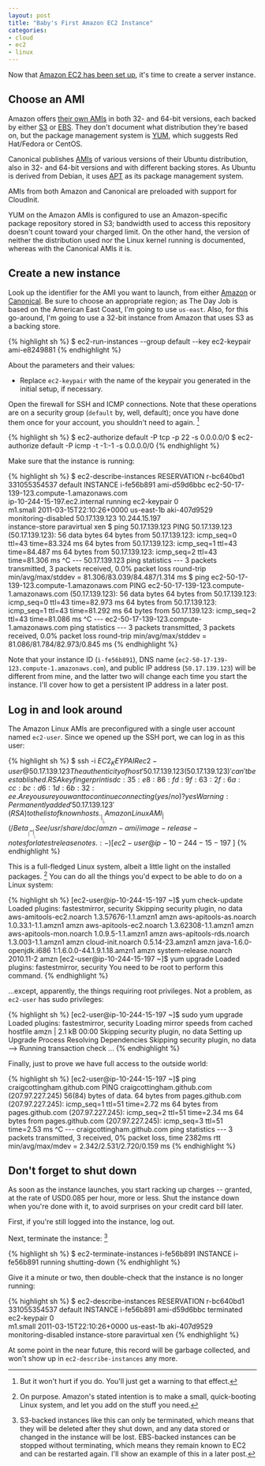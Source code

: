 ```yaml
---
layout: post
title: "Baby's First Amazon EC2 Instance"
categories:
- cloud
- ec2
- linux
---
```

Now that [Amazon EC2 has been set up](/2011/03/15/ec2-getting-started.html), it's time
to create a server instance.

## Choose an AMI

Amazon offers [their own AMIs](http://aws.amazon.com/amazon-linux-ami/) in both 32- and 64-bit
versions, each backed by either [S3](http://en.wikipedia.org/wiki/Amazon_S3) or
[EBS](http://en.wikipedia.org/wiki/Amazon_Web_Services_Elastic_Block_Store). They don't document
what distribution they're based on, but the package management system is
[YUM](http://en.wikipedia.org/wiki/Yellowdog_Updater,_Modified), which suggests Red Hat/Fedora
or CentOS.

Canonical publishes [AMIs](http://alestic.com/) of various versions of their Ubuntu distribution,
also in 32- and 64-bit versions and with different backing stores. As Ubuntu is derived from
Debian, it uses [APT](http://en.wikipedia.org/wiki/Advanced_Packaging_Tool) as its package
management system.

AMIs from both Amazon and Canonical are preloaded with support for CloudInit.

YUM on the Amazon AMIs is configured to use an Amazon-specific package repository stored in
S3; bandwidth used to access this repository doesn't count toward your charged limit. On the
other hand, the version of neither the distribution used nor the Linux kernel running is
documented, whereas with the Canonical AMIs it is.

## Create a new instance

Look up the identifier for the AMI you want to launch, from either
[Amazon](http://aws.amazon.com/amazon-linux-ami/) or
[Canonical](http://alestic.com/). Be sure to choose an appropriate region; as The Day Job
is based on the American East Coast, I'm going to use `us-east`. Also, for this go-around,
I'm going to use a 32-bit instance from Amazon that uses S3 as a backing store.

{% highlight sh %}
  $ ec2-run-instances --group default --key ec2-keypair ami-e8249881
{% endhighlight %}

About the parameters and their values:

* Replace `ec2-keypair` with the name of the keypair you generated in the initial setup,
  if necessary.

Open the firewall for SSH and ICMP connections. Note that these operations are on a
security group (`default` by, well, default); once you have done them once for your account,
you shouldn't need to again. [^fn3]

{% highlight sh %}
  $ ec2-authorize default -P tcp -p 22 -s 0.0.0.0/0
  $ ec2-authorize default -P icmp -t -1:-1 -s 0.0.0.0/0
{% endhighlight %}

Make sure that the instance is running:

{% highlight sh %}
  $ ec2-describe-instances
  RESERVATION   r-bc640bd1      331055354537    default
  INSTANCE      i-fe56b891      ami-d59d6bbc    ec2-50-17-139-123.compute-1.amazonaws.com \
                ip-10-244-15-197.ec2.internal   running ec2-keypair             0         \
                m1.small  2011-03-15T22:10:26+0000  us-east-1b  aki-407d9529              \
                monitoring-disabled     50.17.139.123       10.244.15.197                 \
                instance-store          paravirtual xen
  $ ping 50.17.139.123
  PING 50.17.139.123 (50.17.139.123): 56 data bytes
  64 bytes from 50.17.139.123: icmp_seq=0 ttl=43 time=83.324 ms
  64 bytes from 50.17.139.123: icmp_seq=1 ttl=43 time=84.487 ms
  64 bytes from 50.17.139.123: icmp_seq=2 ttl=43 time=81.306 ms
  ^C
  --- 50.17.139.123 ping statistics ---
  3 packets transmitted, 3 packets received, 0.0% packet loss
  round-trip min/avg/max/stddev = 81.306/83.039/84.487/1.314 ms
  $ ping ec2-50-17-139-123.compute-1.amazonaws.com
  PING ec2-50-17-139-123.compute-1.amazonaws.com (50.17.139.123): 56 data bytes
  64 bytes from 50.17.139.123: icmp_seq=0 ttl=43 time=82.973 ms
  64 bytes from 50.17.139.123: icmp_seq=1 ttl=43 time=81.292 ms
  64 bytes from 50.17.139.123: icmp_seq=2 ttl=43 time=81.086 ms
  ^C
  --- ec2-50-17-139-123.compute-1.amazonaws.com ping statistics ---
  3 packets transmitted, 3 packets received, 0.0% packet loss
  round-trip min/avg/max/stddev = 81.086/81.784/82.973/0.845 ms
 {% endhighlight %}

Note that your instance ID (`i-fe56b891`), DNS name (`ec2-50-17-139-123.compute-1.amazonaws.com`),
and public IP address (`50.17.139.123`) will be different from mine, and the latter two will change
each time you start the instance. I'll cover how to get a persistent IP address in a later post.

## Log in and look around

The Amazon Linux AMIs are preconfigured with a single user account named `ec2-user`. Since we
opened up the SSH port, we can log in as this user:

{% highlight sh %}
  $ ssh -i $EC2_KEYPAIR ec2-user@50.17.139.123
  The authenticity of host '50.17.139.123 (50.17.139.123)' can't be established.
  RSA key fingerprint is dc:35:e8:86:fd:9f:63:2f:6a:cc:bc:d6:1d:6b:32:ee.
  Are you sure you want to continue connecting (yes/no)? yes
  Warning: Permanently added '50.17.139.123' (RSA) to the list of known hosts.
   
         __|  __|_  )  Amazon Linux AMI
         _|  (     /     Beta
        ___|\___|___|
   
  See /usr/share/doc/amzn-ami/image-release-notes for latest release notes. :-)
  [ec2-user@ip-10-244-15-197 ~]$
{% endhighlight %}

This is a full-fledged Linux system, albeit a little light on the installed packages. [^fn1]
You can do all the things you'd expect to be able to do on a Linux system:

{% highlight sh %}
  [ec2-user@ip-10-244-15-197 ~]$ yum check-update
  Loaded plugins: fastestmirror, security
  Skipping security plugin, no data
   
  aws-amitools-ec2.noarch             1.3.57676-1.1.amzn1                     amzn
  aws-apitools-as.noarch              1.0.33.1-1.1.amzn1                      amzn
  aws-apitools-ec2.noarch             1.3.62308-1.1.amzn1                     amzn
  aws-apitools-mon.noarch             1.0.9.5-1.1.amzn1                       amzn
  aws-apitools-rds.noarch             1.3.003-1.1.amzn1                       amzn
  cloud-init.noarch                   0.5.14-23.amzn1                         amzn
  java-1.6.0-openjdk.i686             1:1.6.0.0-44.1.9.1.18.amzn1             amzn
  system-release.noarch               2010.11-2                               amzn
  [ec2-user@ip-10-244-15-197 ~]$ yum upgrade
  Loaded plugins: fastestmirror, security
  You need to be root to perform this command.
{% endhighlight %}

...except, apparently, the things requiring root privileges. Not a problem, as
`ec2-user` has sudo privileges:

{% highlight sh %}
  [ec2-user@ip-10-244-15-197 ~]$ sudo yum upgrade
  Loaded plugins: fastestmirror, security
  Loading mirror speeds from cached hostfile
  amzn                                                     | 2.1 kB     00:00
  Skipping security plugin, no data
  Setting up Upgrade Process
  Resolving Dependencies
  Skipping security plugin, no data
  --> Running transaction check
  ...
{% endhighlight %}

Finally, just to prove we have full access to the outside world:

{% highlight sh %}
  [ec2-user@ip-10-244-15-197 ~]$ ping craigcottingham.github.com
  PING craigcottingham.github.com (207.97.227.245) 56(84) bytes of data.
  64 bytes from pages.github.com (207.97.227.245): icmp_seq=1 ttl=51 time=2.72 ms
  64 bytes from pages.github.com (207.97.227.245): icmp_seq=2 ttl=51 time=2.34 ms
  64 bytes from pages.github.com (207.97.227.245): icmp_seq=3 ttl=51 time=2.53 ms
  ^C
  --- craigcottingham.github.com ping statistics ---
  3 packets transmitted, 3 received, 0% packet loss, time 2382ms
  rtt min/avg/max/mdev = 2.342/2.531/2.720/0.159 ms
{% endhighlight %}

## Don't forget to shut down

As soon as the instance launches, you start racking up charges -- granted, at the rate of
USD0.085 per hour, more or less. Shut the instance down when you're done with it, to
avoid surprises on your credit card bill later.

First, if you're still logged into the instance, log out.

Next, terminate the instance: [^fn2]

{% highlight sh %}
  $ ec2-terminate-instances i-fe56b891
  INSTANCE  i-fe56b891  running shutting-down
{% endhighlight %}

Give it a minute or two, then double-check that the instance is no longer running:

{% highlight sh %}
  $ ec2-describe-instances
  RESERVATION   r-bc640bd1      331055354537    default
  INSTANCE      i-fe56b891      ami-d59d6bbc    terminated      ec2-keypair             0 \
                m1.small  2011-03-15T22:10:26+0000  us-east-1b  aki-407d9529              \
                monitoring-disabled   instance-store            paravirtual xen
{% endhighlight %}

At some point in the near future, this record will be garbage collected, and won't show
up in `ec2-describe-instances` any more.

[^fn1]: On purpose. Amazon's stated intention is to make a small, quick-booting Linux system,
        and let you add on the stuff you need.

[^fn2]: S3-backed instances like this can only be terminated, which means that they will be
        deleted after they shut down, and any data stored or changed in the instance will be
        lost. EBS-backed instances can be stopped without terminating, which means they
        remain known to EC2 and can be restarted again. I'll show an example of this in a
        later post.

[^fn3]: But it won't hurt if you do. You'll just get a warning to that effect.
